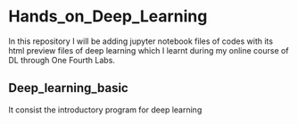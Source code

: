 # Hands_on_Deep_Learning

In this repository I will be adding jupyter notebook files of codes with its html preview files of deep learning which I learnt during my online course of DL through One Fourth Labs.

## Deep_learning_basic 

It consist the introductory program for deep learning 
